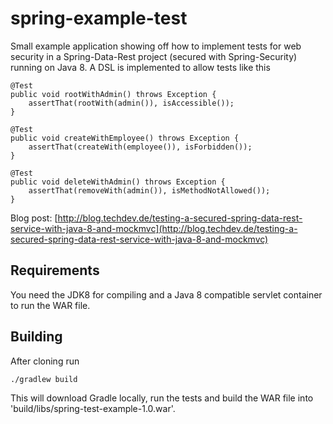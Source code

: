 spring-example-test
===================
Small example application showing off how to implement tests for web security in a Spring-Data-Rest project (secured with Spring-Security) running
on Java 8. A DSL is implemented to allow tests like this

    @Test
    public void rootWithAdmin() throws Exception {
        assertThat(rootWith(admin()), isAccessible());
    }

    @Test
    public void createWithEmployee() throws Exception {
        assertThat(createWith(employee()), isForbidden());
    }

    @Test
    public void deleteWithAdmin() throws Exception {
        assertThat(removeWith(admin()), isMethodNotAllowed());
    }

Blog post: [http://blog.techdev.de/testing-a-secured-spring-data-rest-service-with-java-8-and-mockmvc](http://blog.techdev.de/testing-a-secured-spring-data-rest-service-with-java-8-and-mockmvc)

Requirements
------------
You need the JDK8 for compiling and a Java 8 compatible servlet container to run the WAR file.

Building
--------
After cloning run

    ./gradlew build

This will download Gradle locally, run the tests and build the WAR file into 'build/libs/spring-test-example-1.0.war'.
